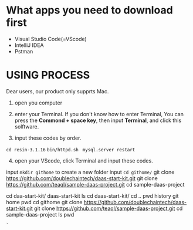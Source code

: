 
# What apps you need to download first # 

+ Visual Studio Code(=VScode)  
+ IntelliJ IDEA
+ Pstman



# USING PROCESS #

Dear users, our product only supprts Mac. 

1. open you computer 

2. enter your Terminal. If you don't know how to enter Terminal, You can press the **Commond + space key**, then input **Terminal**, and click this solftware.   

3. input these codes by order.  

`cd resin-3.1.16`
`bin/httpd.sh `
`mysql.server restart`




4. open your VScode, click Terminal and input these codes.  

input `mkdir githome` to create a new folder
input `cd githome/`
     git clone https://github.com/doublechaintech/daas-start-kit.git
  git clone https://github.com/teaql/sample-daas-project.git
   cd sample-daas-project
   
   
   
   cd daa-start-kit/
  daas-start-kit
    ls
    cd daas-start-kit/
   cd ..
    pwd
  history
   git home
    pwd
     cd githome
    git clone https://github.com/doublechaintech/daas-start-kit.git
  git clone https://github.com/teaql/sample-daas-project.git
   cd sample-daas-project
   ls
  pwd


    `

